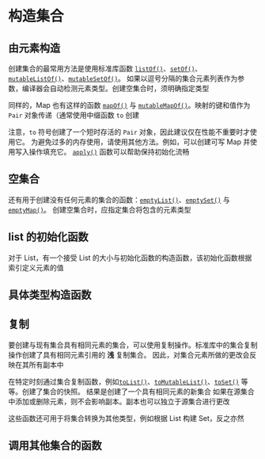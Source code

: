 # 构造集合

## 由元素构造

创建集合的最常用方法是使用标准库函数 [`listOf()`](https://kotlinlang.org/api/latest/jvm/stdlib/kotlin.collections/list-of.html)、[`setOf()`](https://kotlinlang.org/api/latest/jvm/stdlib/kotlin.collections/set-of.html)、[`mutableListOf()`](https://kotlinlang.org/api/latest/jvm/stdlib/kotlin.collections/mutable-list-of.html)、[`mutableSetOf()`](https://kotlinlang.org/api/latest/jvm/stdlib/kotlin.collections/mutable-set-of.html)。 如果以逗号分隔的集合元素列表作为参数，编译器会自动检测元素类型。创建空集合时，须明确指定类型

同样的，Map 也有这样的函数 [`mapOf()`](https://kotlinlang.org/api/latest/jvm/stdlib/kotlin.collections/map-of.html) 与 [`mutableMapOf()`](https://kotlinlang.org/api/latest/jvm/stdlib/kotlin.collections/mutable-map-of.html)。映射的键和值作为 `Pair` 对象传递（通常使用中缀函数 `to` 创建

注意，`to` 符号创建了一个短时存活的 `Pair` 对象，因此建议仅在性能不重要时才使用它。 为避免过多的内存使用，请使用其他方法。例如，可以创建可写 Map 并使用写入操作填充它。 [`apply()`](https://www.kotlincn.net/docs/reference/scope-functions.html#apply) 函数可以帮助保持初始化流畅

## 空集合

还有用于创建没有任何元素的集合的函数：[`emptyList()`](https://kotlinlang.org/api/latest/jvm/stdlib/kotlin.collections/empty-list.html)、[`emptySet()`](https://kotlinlang.org/api/latest/jvm/stdlib/kotlin.collections/empty-set.html) 与 [`emptyMap()`](https://kotlinlang.org/api/latest/jvm/stdlib/kotlin.collections/empty-map.html)。 创建空集合时，应指定集合将包含的元素类型

## list 的初始化函数

对于 List，有一个接受 List 的大小与初始化函数的构造函数，该初始化函数根据索引定义元素的值

## 具体类型构造函数

## 复制

要创建与现有集合具有相同元素的集合，可以使用复制操作。标准库中的集合复制操作创建了具有相同元素引用的 **浅** 复制集合。 因此，对集合元素所做的更改会反映在其所有副本中

在特定时刻通过集合复制函数，例如[`toList()`](https://kotlinlang.org/api/latest/jvm/stdlib/kotlin.collections/to-list.html)、[`toMutableList()`](https://kotlinlang.org/api/latest/jvm/stdlib/kotlin.collections/to-mutable-list.html)、[`toSet()`](https://kotlinlang.org/api/latest/jvm/stdlib/kotlin.collections/to-set.html) 等等。创建了集合的快照。 结果是创建了一个具有相同元素的新集合 如果在源集合中添加或删除元素，则不会影响副本。副本也可以独立于源集合进行更改

这些函数还可用于将集合转换为其他类型，例如根据 List 构建 Set，反之亦然

## 调用其他集合的函数

